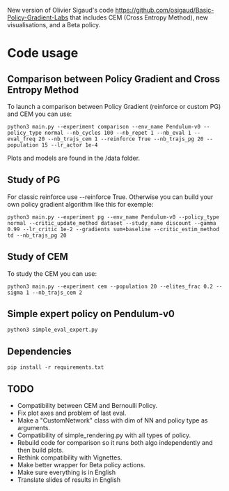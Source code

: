 New version of Olivier Sigaud's code https://github.com/osigaud/Basic-Policy-Gradient-Labs that includes CEM (Cross Entropy Method), new visualisations, and a Beta policy.

# Code usage


## Comparison between Policy Gradient and Cross Entropy Method


To launch a comparison between Policy Gradient (reinforce or custom PG) and CEM you can use:

```
python3 main.py --experiment comparison --env_name Pendulum-v0 --policy_type normal --nb_cycles 100 --nb_repet 1 --nb_eval 1 --eval_freq 20 --nb_trajs_cem 1 --reinforce True --nb_trajs_pg 20 --population 15 --lr_actor 1e-4
```
Plots and models are found in the /data folder.

## Study of PG 

For classic reinforce use --reinforce True. Otherwise you can build your own policy gradient algorithm like this for exemple: 
```
python3 main.py --experiment pg --env_name Pendulum-v0 --policy_type normal --critic_update_method dataset --study_name discount --gamma 0.99 --lr_critic 1e-2 --gradients sum+baseline --critic_estim_method td --nb_trajs_pg 20
```

## Study of CEM

To study the CEM you can use:

```
python3 main.py --experiment cem --population 20 --elites_frac 0.2 --sigma 1 --nb_trajs_cem 2
```

## Simple expert policy on Pendulum-v0


```
python3 simple_eval_expert.py
```


## Dependencies

```
pip install -r requirements.txt
```

## TODO

* Compatibility between CEM and Bernoulli Policy.
* Fix plot axes and problem of last eval.
* Make a "CustomNetwork" class with dim of NN and policy type as arguments. 
* Compatibility of simple_rendering.py with all types of policy. 
* Rebuild code for comparison so it runs both algo independently and then build plots. 
* Rethink compatibility with Vignettes. 
* Make better wrapper for Beta policy actions. 
* Make sure everything is in English
* Translate slides of results in English

